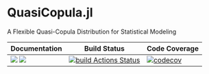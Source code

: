 # QuasiCopula.jl
A Flexible Quasi-Copula Distribution for Statistical Modeling


| **Documentation** | **Build Status** | **Code Coverage**  |
|-------------------|------------------|--------------------|
| [![](https://img.shields.io/badge/docs-latest-blue.svg)](https://OpenMendel.github.io/QuasiCopula.jl/dev/) [![](https://img.shields.io/badge/docs-stable-blue.svg)](https://OpenMendel.github.io/QuasiCopula.jl/stable/) | [![build Actions Status](https://github.com/OpenMendel/QuasiCopula.jl/workflows/CI/badge.svg)](https://github.com/OpenMendel/QuasiCopula.jl/actions) | [![codecov](https://codecov.io/gh/OpenMendel/QuasiCopula.jl/branch/master/graph/badge.svg?token=YyPqiFpIM1)](https://codecov.io/gh/OpenMendel/QuasiCopula.jl) |
